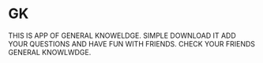 # GK

THIS IS APP OF GENERAL KNOWELDGE. SIMPLE DOWNLOAD IT ADD YOUR QUESTIONS AND HAVE FUN WITH FRIENDS.
CHECK YOUR FRIENDS GENERAL KNOWLWDGE.
